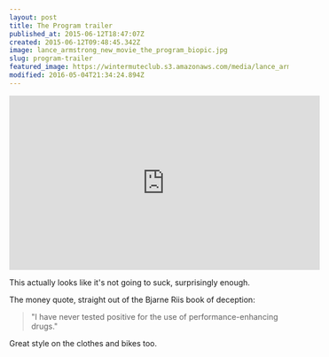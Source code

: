 ```yaml
---
layout: post
title: The Program trailer
published_at: 2015-06-12T18:47:07Z
created: 2015-06-12T09:48:45.342Z
image: lance_armstrong_new_movie_the_program_biopic.jpg
slug: program-trailer
featured_image: https://wintermuteclub.s3.amazonaws.com/media/lance_armstrong_new_movie_the_program_biopic.jpg
modified: 2016-05-04T21:34:24.894Z
---
```

<iframe width="560" height="315" src="https://www.youtube-nocookie.com/embed/hMTPvXtvkZU" frameborder="0" allow="accelerometer; autoplay; encrypted-media; gyroscope; picture-in-picture" allowfullscreen></iframe>

This actually looks like it's not going to suck, surprisingly enough.

The money quote, straight out of the Bjarne Riis book of deception:

> "I have never tested positive for the use of performance-enhancing drugs."

Great style on the clothes and bikes too.
